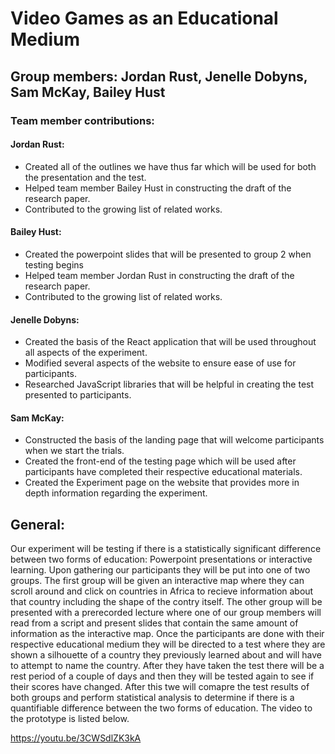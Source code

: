 # Video Games as an Educational Medium

## Group members: Jordan Rust, Jenelle Dobyns, Sam McKay, Bailey Hust

### Team member contributions:
#### Jordan Rust: 
- Created all of the outlines we have thus far which will be used for both the presentation and the test.
- Helped team member Bailey Hust in constructing the draft of the research paper.
- Contributed to the growing list of related works.
    
#### Bailey Hust:
- Created the powerpoint slides that will be presented to group 2 when testing begins
- Helped team member Jordan Rust in constructing the draft of the research paper.
- Contributed to the growing list of related works.
   
#### Jenelle Dobyns:
- Created the basis of the React application that will be used throughout all aspects of the experiment.
- Modified several aspects of the website to ensure ease of use for participants.
- Researched JavaScript libraries that will be helpful in creating the test presented to participants.
    
#### Sam McKay:
- Constructed the basis of the landing page that will welcome participants when we start the trials.
- Created the front-end of the testing page which will be used after participants have completed their respective educational materials.
- Created the Experiment page on the website that provides more in depth information regarding the experiment.
    


## General:
   Our experiment will be testing if there is a statistically significant difference between two forms of education: Powerpoint presentations or interactive learning. Upon gathering our participants they will be put into one of two groups. The first group will be given an interactive map where they can scroll around and click on countries in Africa to recieve information about that country including the shape of the contry itself. The other group will be presented with a prerecorded lecture where one of our group members will read from a script and present slides that contain the same amount of information as the interactive map. Once the participants are done with their respective educational medium they will be directed to a test where they are shown a silhouette of a country they previously learned about and will have to attempt to name the country. After they have taken the test there will be a rest period of a couple of days and then they will be tested again to see if their scores have changed. After this twe will comapre the test results of both groups and perform statistical analysis to determine if there is a quantifiable difference between the two forms of education. The video to the prototype is listed below.
  
  https://youtu.be/3CWSdlZK3kA
